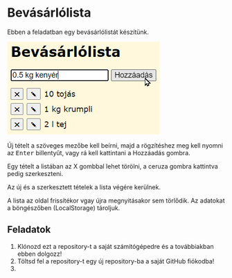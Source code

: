 # Bevásárlólista

Ebben a feladatban egy bevásárlólistát készítünk.

![Alt text](image.png)

Új tételt a szöveges mezőbe kell beírni, majd a rögzítéshez meg kell nyomni az <kbd>Enter</kbd> billentyűt, vagy rá kell kattintani a Hozzáadás gombra.

Egy tételt a listában az X gombbal lehet törölni, a ceruza gombra kattintva pedig szerkeszteni.

Az új és a szerkesztett tételek a lista végére kerülnek.

A lista az oldal frissítékor vgay újra megnyitásakor sem törlődik. Az adatokat a böngészőben (LocalStorage) tároljuk.

## Feladatok

1. Klónozd ezt a repository-t a saját számítógépedre és a továbbiakban ebben dolgozz!
1. Töltsd fel a repository-t egy új repository-ba a saját GitHub fiókodba!
1. 